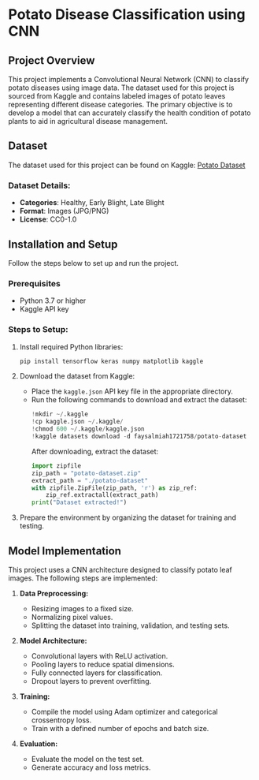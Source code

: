 # Potato Disease Classification using CNN

## Project Overview
This project implements a Convolutional Neural Network (CNN) to classify potato diseases using image data. The dataset used for this project is sourced from Kaggle and contains labeled images of potato leaves representing different disease categories. The primary objective is to develop a model that can accurately classify the health condition of potato plants to aid in agricultural disease management.

## Dataset
The dataset used for this project can be found on Kaggle:
[Potato Dataset](https://www.kaggle.com/datasets/faysalmiah1721758/potato-dataset)

### Dataset Details:
- **Categories**: Healthy, Early Blight, Late Blight
- **Format**: Images (JPG/PNG)
- **License**: CC0-1.0

## Installation and Setup
Follow the steps below to set up and run the project.

### Prerequisites
- Python 3.7 or higher
- Kaggle API key

### Steps to Setup:
1. Install required Python libraries:
   ```bash
   pip install tensorflow keras numpy matplotlib kaggle
   ```

2. Download the dataset from Kaggle:
   - Place the `kaggle.json` API key file in the appropriate directory.
   - Run the following commands to download and extract the dataset:
     ```python
     !mkdir ~/.kaggle
     !cp kaggle.json ~/.kaggle/
     !chmod 600 ~/.kaggle/kaggle.json
     !kaggle datasets download -d faysalmiah1721758/potato-dataset
     ```
     After downloading, extract the dataset:
     ```python
     import zipfile
     zip_path = "potato-dataset.zip"
     extract_path = "./potato-dataset"
     with zipfile.ZipFile(zip_path, 'r') as zip_ref:
         zip_ref.extractall(extract_path)
     print("Dataset extracted!")
     ```

3. Prepare the environment by organizing the dataset for training and testing.

## Model Implementation
This project uses a CNN architecture designed to classify potato leaf images. The following steps are implemented:

1. **Data Preprocessing:**
   - Resizing images to a fixed size.
   - Normalizing pixel values.
   - Splitting the dataset into training, validation, and testing sets.

2. **Model Architecture:**
   - Convolutional layers with ReLU activation.
   - Pooling layers to reduce spatial dimensions.
   - Fully connected layers for classification.
   - Dropout layers to prevent overfitting.

3. **Training:**
   - Compile the model using Adam optimizer and categorical crossentropy loss.
   - Train with a defined number of epochs and batch size.

4. **Evaluation:**
   - Evaluate the model on the test set.
   - Generate accuracy and loss metrics.



